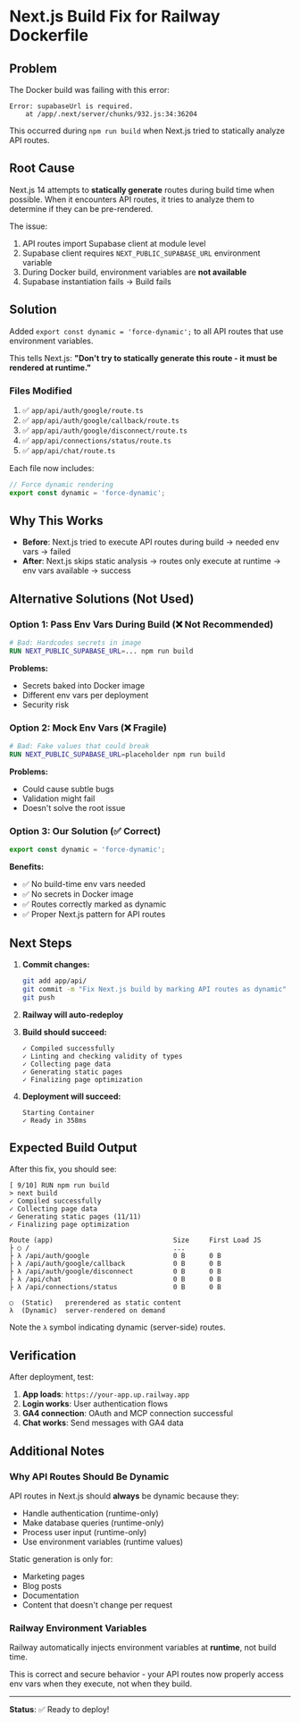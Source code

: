 # Next.js Build Fix for Railway Dockerfile

## Problem

The Docker build was failing with this error:

```
Error: supabaseUrl is required.
    at /app/.next/server/chunks/932.js:34:36204
```

This occurred during `npm run build` when Next.js tried to statically analyze API routes.

## Root Cause

Next.js 14 attempts to **statically generate** routes during build time when possible. When it encounters API routes, it tries to analyze them to determine if they can be pre-rendered.

The issue:
1. API routes import Supabase client at module level
2. Supabase client requires `NEXT_PUBLIC_SUPABASE_URL` environment variable
3. During Docker build, environment variables are **not available**
4. Supabase instantiation fails → Build fails

## Solution

Added `export const dynamic = 'force-dynamic';` to all API routes that use environment variables.

This tells Next.js: **"Don't try to statically generate this route - it must be rendered at runtime."**

### Files Modified

1. ✅ `app/api/auth/google/route.ts`
2. ✅ `app/api/auth/google/callback/route.ts`
3. ✅ `app/api/auth/google/disconnect/route.ts`
4. ✅ `app/api/connections/status/route.ts`
5. ✅ `app/api/chat/route.ts`

Each file now includes:

```typescript
// Force dynamic rendering
export const dynamic = 'force-dynamic';
```

## Why This Works

- **Before**: Next.js tried to execute API routes during build → needed env vars → failed
- **After**: Next.js skips static analysis → routes only execute at runtime → env vars available → success

## Alternative Solutions (Not Used)

### Option 1: Pass Env Vars During Build (❌ Not Recommended)

```dockerfile
# Bad: Hardcodes secrets in image
RUN NEXT_PUBLIC_SUPABASE_URL=... npm run build
```

**Problems:**
- Secrets baked into Docker image
- Different env vars per deployment
- Security risk

### Option 2: Mock Env Vars (❌ Fragile)

```dockerfile
# Bad: Fake values that could break
RUN NEXT_PUBLIC_SUPABASE_URL=placeholder npm run build
```

**Problems:**
- Could cause subtle bugs
- Validation might fail
- Doesn't solve the root issue

### Option 3: Our Solution (✅ Correct)

```typescript
export const dynamic = 'force-dynamic';
```

**Benefits:**
- ✅ No build-time env vars needed
- ✅ No secrets in Docker image
- ✅ Routes correctly marked as dynamic
- ✅ Proper Next.js pattern for API routes

## Next Steps

1. **Commit changes:**
   ```bash
   git add app/api/
   git commit -m "Fix Next.js build by marking API routes as dynamic"
   git push
   ```

2. **Railway will auto-redeploy**

3. **Build should succeed:**
   ```
   ✓ Compiled successfully
   ✓ Linting and checking validity of types
   ✓ Collecting page data
   ✓ Generating static pages
   ✓ Finalizing page optimization
   ```

4. **Deployment will succeed:**
   ```
   Starting Container
   ✓ Ready in 358ms
   ```

## Expected Build Output

After this fix, you should see:

```
[ 9/10] RUN npm run build
> next build
✓ Compiled successfully
✓ Collecting page data
✓ Generating static pages (11/11)
✓ Finalizing page optimization

Route (app)                              Size     First Load JS
├ ○ /                                    ...
├ λ /api/auth/google                     0 B      0 B
├ λ /api/auth/google/callback            0 B      0 B
├ λ /api/auth/google/disconnect          0 B      0 B
├ λ /api/chat                            0 B      0 B
├ λ /api/connections/status              0 B      0 B

○  (Static)   prerendered as static content
λ  (Dynamic)  server-rendered on demand
```

Note the `λ` symbol indicating dynamic (server-side) routes.

## Verification

After deployment, test:

1. **App loads**: `https://your-app.up.railway.app`
2. **Login works**: User authentication flows
3. **GA4 connection**: OAuth and MCP connection successful
4. **Chat works**: Send messages with GA4 data

## Additional Notes

### Why API Routes Should Be Dynamic

API routes in Next.js should **always** be dynamic because they:
- Handle authentication (runtime-only)
- Make database queries (runtime-only)
- Process user input (runtime-only)
- Use environment variables (runtime values)

Static generation is only for:
- Marketing pages
- Blog posts
- Documentation
- Content that doesn't change per request

### Railway Environment Variables

Railway automatically injects environment variables at **runtime**, not build time.

This is correct and secure behavior - your API routes now properly access env vars when they execute, not when they build.

---

**Status**: ✅ Ready to deploy!

